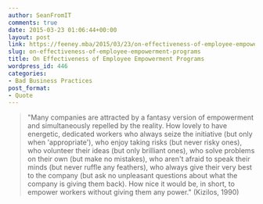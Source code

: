 ```yaml
---
author: SeanFromIT
comments: true
date: 2015-03-23 01:06:44+00:00
layout: post
link: https://feeney.mba/2015/03/23/on-effectiveness-of-employee-empowerment-programs/
slug: on-effectiveness-of-employee-empowerment-programs
title: On Effectiveness of Employee Empowerment Programs
wordpress_id: 446
categories:
- Bad Business Practices
post_format:
- Quote
---
```


<blockquote>"Many companies are attracted by a fantasy version of empowerment and simultaneously repelled by the reality. How lovely to have energetic, dedicated workers who always seize the initiative (but only when 'appropriate'), who enjoy taking risks (but never risky ones), who volunteer their ideas (but only brilliant ones), who solve problems on their own (but make no mistakes), who aren't afraid to speak their minds (but never ruffle any feathers), who always give their very best to the company (but ask no unpleasant questions about what the company is giving them back). How nice it would be, in short, to empower workers without giving them any power." (Kizilos, 1990)</blockquote>
